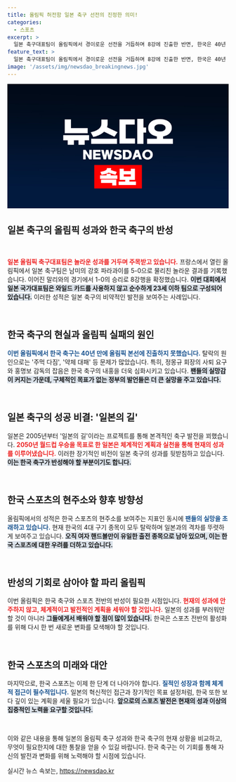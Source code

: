 ```yaml
---
title: 올림픽 허전함 일본 축구 선전의 진정한 의미!
categories:
  - 스포츠
excerpt: >
  일본 축구대표팀이 올림픽에서 경이로운 선전을 거듭하며 8강에 진출한 반면, 한국은 40년 만에 올림픽 무대에 나서지 못하고 있다. 일본의 체계적 성장과 대비되는 한국 축구의 고질적인 문제들은 팬들의 실망과 분노를 가중시키고 있다.
feature_text: >
  일본 축구대표팀이 올림픽에서 경이로운 선전을 거듭하며 8강에 진출한 반면, 한국은 40년 만에 올림픽 무대에 나서지 못하고 있다. 일본의 체계적 성장과 대비되는 한국 축구의 고질적인 문제들은 팬들의 실망과 분노를 가중시키고 있다.
image: '/assets/img/newsdao_breakingnews.jpg'
---
```


<p><img src="/assets/img/newsdao_breakingnews.jpg" alt="koreaapp 속보" /></p>

<h2 data-ke-size="size26">일본 축구의 올림픽 성과와 한국 축구의 반성</h2>

<p data-ke-size="size16">&nbsp;</p>

<p><b><span style="color: #ee2323;">일본 올림픽 축구대표팀은 놀라운 성과를 거두며 주목받고 있습니다.</span></b>  프랑스에서 열린 올림픽에서 일본 축구팀은 남미의 강호 파라과이를 5-0으로 물리친 놀라운 결과를 기록했습니다. 이어진 말리와의 경기에서 1-0의 승리로 8강행을 확정했습니다. <b><span style="background-color: #21538527;">이번 대회에서 일본 국가대표팀은 와일드 카드를 사용하지 않고 순수하게 23세 이하 팀으로 구성되어 있습니다.</span></b> 이러한 성적은 일본 축구의 비약적인 발전을 보여주는 사례입니다.</p>

<p data-ke-size="size16">&nbsp;</p>

<h2 data-ke-size="size26">한국 축구의 현실과 올림픽 실패의 원인</h2>

<p><b><span style="color: #1a5490;">이번 올림픽에서 한국 축구는 40년 만에 올림픽 본선에 진출하지 못했습니다.</span></b> 탈락의 원인으로는 '주먹 다짐', '약체 대패' 등 문제가 많았습니다. 특히, 정몽규 회장의 사퇴 요구와 홍명보 감독의 잡음은 한국 축구의 내홍을 더욱 심화시키고 있습니다. <b><span style="background-color: #21538527;">팬들의 실망감이 커지는 가운데, 구체적인 목표가 없는 정부의 발언들은 더 큰 실망을 주고 있습니다.</span></b></p>

<p data-ke-size="size16">&nbsp;</p>

<h2 data-ke-size="size26">일본 축구의 성공 비결: '일본의 길'</h2>

<p>일본은 2005년부터 '일본의 길'이라는 프로젝트를 통해 본격적인 축구 발전을 꾀했습니다. <b><span style="color: #ee2323;">2050년 월드컵 우승을 목표로 한 일본은 체계적인 계획과 실천을 통해 현재의 성과를 이루어냈습니다.</span></b> 이러한 장기적인 비전이 일본 축구의 성과를 뒷받침하고 있습니다. <b><span style="background-color: #21538527;">이는 한국 축구가 반성해야 할 부분이기도 합니다.</span></b></p>

<p data-ke-size="size16">&nbsp;</p>

<h2 data-ke-size="size26">한국 스포츠의 현주소와 향후 방향성</h2>

<p>올림픽에서의 성적은 한국 스포츠의 현주소를 보여주는 지표인 동시에 <b><span style="color: #1a5490;">팬들의 실망을 초래하고 있습니다.</span></b> 현재 한국의 4대 구기 종목이 모두 탈락하며 일본과의 격차를 뚜렷하게 보여주고 있습니다. <b><span style="background-color: #21538527;">오직 여자 핸드볼만이 유일한 출전 종목으로 남아 있으며, 이는 한국 스포츠에 대한 우려를 더하고 있습니다.</span></b></p>

<p data-ke-size="size16">&nbsp;</p>

<h2 data-ke-size="size26">반성의 기회로 삼아야 할 파리 올림픽</h2>

<p>이번 올림픽은 한국 축구와 스포츠 전반의 반성이 필요한 시점입니다. <b><span style="color: #ee2323;">현재의 성과에 안주하지 않고, 체계적이고 발전적인 계획을 세워야 할 것입니다.</span></b> 일본의 성과를 부러워만 할 것이 아니라 <b><span style="background-color: #21538527;">그들에게서 배워야 할 점이 많이 있습니다.</span></b> 한국은 스포츠 전반의 활성화를 위해 다시 한 번 새로운 변화를 모색해야 할 것입니다.</p>

<p data-ke-size="size16">&nbsp;</p>

<h2 data-ke-size="size26">한국 스포츠의 미래와 대안</h2>

<p>마지막으로, 한국 스포츠는 이제 한 단계 더 나아가야 합니다. <b><span style="color: #1a5490;">질적인 성장과 함께 체계적 접근이 필수적입니다.</span></b> 일본의 혁신적인 접근과 장기적인 목표 설정처럼, 한국 또한 보다 깊이 있는 계획을 세울 필요가 있습니다. <b><span style="background-color: #21538527;">앞으로의 스포츠 발전은 현재의 성과 이상의 집중적인 노력을 요구할 것입니다.</span></b></p>

<p data-ke-size="size16">&nbsp;</p>

<p>이와 같은 내용을 통해 일본의 올림픽 축구 성과와 한국 축구의 현재 상황을 비교하고, 무엇이 필요한지에 대한 통찰을 얻을 수 있길 바랍니다. 한국 축구는 이 기회를 통해 자신의 발전과 변화를 위해 노력해야 할 시점에 있습니다.</p>
실시간 뉴스 속보는, <a href="https://newsdao.kr" rel="dofollow">https://newsdao.kr</a>


